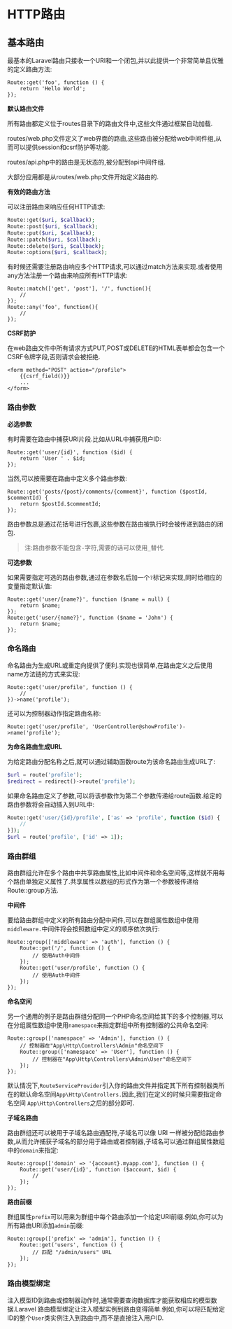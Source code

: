 # HTTP路由

## 基本路由

最基本的Laravel路由只接收一个URI和一个闭包,并以此提供一个非常简单且优雅的定义路由方法:

```
Route::get('foo', function () {
    return 'Hello World';
});
```

**默认路由文件**

所有路由都定义位于routes目录下的路由文件中,这些文件通过框架自动加载.

routes\/web.php文件定义了web界面的路由,这些路由被分配给web中间件组,从而可以提供session和csrf防护等功能.

routes\/api.php中的路由是无状态的,被分配到api中间件组.

大部分应用都是从routes\/web.php文件开始定义路由的.

**有效的路由方法**

可以注册路由来响应任何HTTP请求:

```php
Route::get($uri, $callback);
Route::post($uri, $callback);
Route::put($uri, $callback);
Route::patch($uri, $callback);
Route::delete($uri, $callback);
Route::options($uri, $callback);
```

有时候还需要注册路由响应多个HTTP请求,可以通过match方法来实现.或者使用any方法注册一个路由来响应所有HTTP请求:

```
Route::match(['get', 'post'], '/', function(){
    //
});
Route::any('foo', function(){
    //
});
```

**CSRF防护**

在web路由文件中所有请求方式PUT,POST或DELETE的HTML表单都会包含一个CSRF令牌字段,否则请求会被拒绝.

```
<form method="POST" action="/profile">
    {{csrf_field()}}
    ...
</form>
```

### **路由参数**

**必选参数**

有时需要在路由中捕获URI片段.比如从URL中捕获用户ID:

```
Route::get('user/{id}', function ($id) {
    return 'User ' . $id;
});
```

当然,可以按需要在路由中定义多个路由参数:

```
Route::get('posts/{post}/comments/{comment}', function ($postId, $commentId) {
    return $postId.$commentId;
});
```

路由参数总是通过花括号进行包裹,这些参数在路由被执行时会被传递到路由的闭包.

> 注:路由参数不能包含`-`字符,需要的话可以使用`_`替代.

**可选参数**

如果需要指定可选的路由参数,通过在参数名后加一个`?`标记来实现,同时给相应的变量指定默认值:

```
Route::get('user/{name?}', function ($name = null) {
    return $name;
});
Route:get('user/{name?}', function ($name = 'John') {
    return $name;
});
```

### 命名路由

命名路由为生成URL或重定向提供了便利.实现也很简单,在路由定义之后使用name方法链的方式来实现:

```
Route::get('user/profile', function () {
    //
})->name('profile');
```

还可以为控制器动作指定路由名称:

```
Route::get('user/profile', 'UserController@showProfile')->name('profile');
```

**为命名路由生成URL**

为给定路由分配名称之后,就可以通过辅助函数route为该命名路由生成URL了:

```php
$url = route('profile');
$redirect = redirect()->route('profile');
```

如果命名路由定义了参数,可以将该参数作为第二个参数传递给route函数.给定的路由参数将会自动插入到URL中:

```php
Route::get('user/{id}/profile', ['as' => 'profile', function ($id) {
    //
}]);
$url = route('profile', ['id' => 1]);
```

### 路由群组

路由群组允许在多个路由中共享路由属性,比如中间件和命名空间等,这样就不用每个路由单独定义属性了.共享属性以数组的形式作为第一个参数被传递给Route::group方法.

**中间件**

要给路由群组中定义的所有路由分配中间件,可以在群组属性数组中使用 `middleware.`中间件将会按照数组中定义的顺序依次执行:

```
Route::group(['middleware' => 'auth'], function () {
    Route::get('/', function () {
        // 使用Auth中间件
    });
    Route::get('user/profile', function () {
        // 使用Auth中间件
    });
});
```

**命名空间**

另一个通用的例子是路由群组分配同一个PHP命名空间给其下的多个控制器,可以在分组属性数组中使用`namespace`来指定群组中所有控制器的公共命名空间:

```
Route::group(['namespace' => 'Admin'], function () {
    // 控制器在"App\Http\Controllers\Admin"命名空间下
    Route::group(['namespace' => 'User'], function () {
        // 控制器在"App\Http\Controllers\Admin\User"命名空间下
    });
});
```

默认情况下,`RouteServiceProvider`引入你的路由文件并指定其下所有控制器类所在的默认命名空间`App\Http\Controllers.`因此,我们在定义的时候只需要指定命名空间 `App\Http\Controllers`之后的部分即可.

**子域名路由**

路由群组还可以被用于子域名路由通配符,子域名可以像 URI 一样被分配给路由参数,从而允许捕获子域名的部分用于路由或者控制器,子域名可以通过群组属性数组中的`domain`来指定:

```
Route::group(['domain' => '{account}.myapp.com'], function () {
    Route::get('user/{id}', function ($account, $id) {
        //
    });
});
```

**路由前缀**

群组属性`prefix`可以用来为群组中每个路由添加一个给定URI前缀.例如,你可以为所有路由URI添加`admin`前缀:

```
Route::group(['prefix' => 'admin'], function () {
    Route::get('users', function () {
        // 匹配 "/admin/users" URL
    });
});
```

### 路由模型绑定

注入模型ID到路由或控制器动作时,通常需要查询数据库才能获取相应的模型数据.Laravel 路由模型绑定让注入模型实例到路由变得简单.例如,你可以将匹配给定ID的整个`User`类实例注入到路由中,而不是直接注入用户ID.



